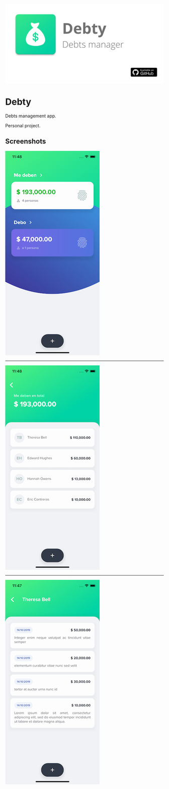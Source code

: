 ![logo](examples/debty-social-card.png)

# Debty

Debts management app.


Personal project.

## Screenshots

![home](examples/home.png)
___
![screen](examples/debtors.png)
___
![screen](examples/debts.png)
